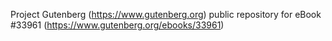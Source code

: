 Project Gutenberg (https://www.gutenberg.org) public repository for eBook #33961 (https://www.gutenberg.org/ebooks/33961)
